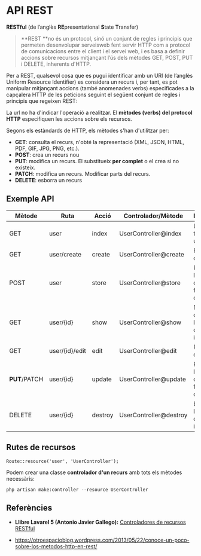 # API REST

**RESTful** (de l’anglès **RE**presentational **S**tate **T**ransfer)

> **REST **no és un protocol, sinó un conjunt de regles i principis que permeten desenvolupar serveisweb fent servir HTTP com a protocol de comunicacions entre el client i el servei web, i es basa a definir accions sobre recursos mitjançant l’ús dels mètodes GET, POST, PUT i DELETE, inherents d'HTTP.

Per a REST, qualsevol cosa que es pugui identificar amb un URI (de l’anglès Uniform Resource Identifier) es considera un recurs i, per tant, es pot manipular mitjançant accions (també anomenades verbs) especificades a la capçalera HTTP de les peticions seguint el següent conjunt de regles i principis que regeixen REST:

La url no ha d'indicar l'operació a realitzar. 
El **mètodes (verbs) del protocol HTTP** especifiquen les accions sobre els recursos.

Segons els estàndards de HTTP, els mètodes s'han d'utilitzar per:

* **GET**: consulta el recurs, n'obté la representació (XML, JSON, HTML, PDF, GIF, JPG, PNG, etc.).
* **POST**: crea un recurs nou
* **PUT**: modifica un recurs. El substitueix **per complet** o el crea si no existeix.
* **PATCH**: modifica un recurs. Modificar parts del recurs.
* **DELETE**: esborra un recurs

## Exemple API


|  Mètode    |      Ruta      | Acció    | Controlador/Mètode    | Descripció |
|------------|----------------|----------|-----------------------|---------|
| GET        | user           | index    | UserController@index  | Llista de tots els usuaris|
| GET        | user/create    | create   | UserController@create | Formulari creació |
| POST       | user           | store    | UserController@store  | Processa les dades del formulari d'alta |
| GET        | user/{id}      | show     | UserController@show   | Mostra les dades de l'usuari que té el id indicat|
| GET        | user/{id}/edit | edit     | UserController@edit   | Formulari d'edició|
| **PUT**/PATCH | user/{id}      | update   | UserController@update | Processa les dades del formulari d'edició|
| DELETE     | user/{id}      | destroy  | UserController@destroy| Elimina l'usuari que té el id indicat|

## Rutes de recursos

`Route::resource('user', 'UserController');`

Podem crear una classe **controlador d'un recurs** amb tots els mètodes necessàris:

 `php artisan make:controller --resource UserController`
 

## Referències

* **Llibre Lavarel 5 (Antonio Javier Gallego):** [Controladores de recursos RESTful](https://ajgallego.gitbooks.io/laravel-5/content/capitulo_5_rest.html)

* https://otroespacioblog.wordpress.com/2013/05/22/conoce-un-poco-sobre-los-metodos-http-en-rest/